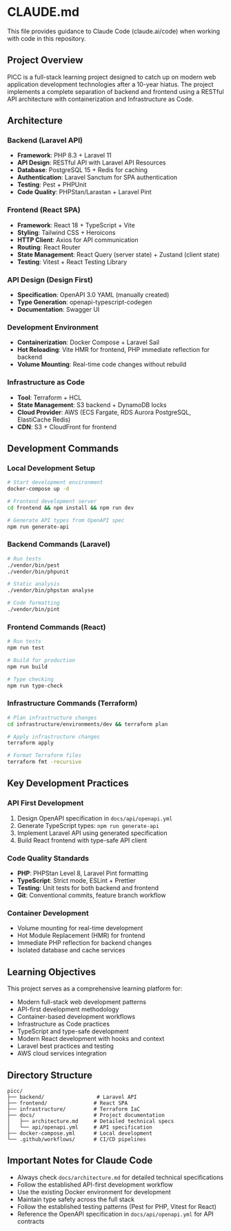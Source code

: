 # CLAUDE.md

This file provides guidance to Claude Code (claude.ai/code) when working with code in this repository.

## Project Overview

PICC is a full-stack learning project designed to catch up on modern web application development technologies after a 10-year hiatus. The project implements a complete separation of backend and frontend using a RESTful API architecture with containerization and Infrastructure as Code.

## Architecture

### Backend (Laravel API)
- **Framework**: PHP 8.3 + Laravel 11 
- **API Design**: RESTful API with Laravel API Resources
- **Database**: PostgreSQL 15 + Redis for caching
- **Authentication**: Laravel Sanctum for SPA authentication
- **Testing**: Pest + PHPUnit
- **Code Quality**: PHPStan/Larastan + Laravel Pint

### Frontend (React SPA)
- **Framework**: React 18 + TypeScript + Vite
- **Styling**: Tailwind CSS + Heroicons
- **HTTP Client**: Axios for API communication
- **Routing**: React Router
- **State Management**: React Query (server state) + Zustand (client state)
- **Testing**: Vitest + React Testing Library

### API Design (Design First)
- **Specification**: OpenAPI 3.0 YAML (manually created)
- **Type Generation**: openapi-typescript-codegen
- **Documentation**: Swagger UI

### Development Environment
- **Containerization**: Docker Compose + Laravel Sail
- **Hot Reloading**: Vite HMR for frontend, PHP immediate reflection for backend
- **Volume Mounting**: Real-time code changes without rebuild

### Infrastructure as Code
- **Tool**: Terraform + HCL
- **State Management**: S3 backend + DynamoDB locks
- **Cloud Provider**: AWS (ECS Fargate, RDS Aurora PostgreSQL, ElastiCache Redis)
- **CDN**: S3 + CloudFront for frontend

## Development Commands

### Local Development Setup
```bash
# Start development environment
docker-compose up -d

# Frontend development server
cd frontend && npm install && npm run dev

# Generate API types from OpenAPI spec
npm run generate-api
```

### Backend Commands (Laravel)
```bash
# Run tests
./vendor/bin/pest
./vendor/bin/phpunit

# Static analysis
./vendor/bin/phpstan analyse

# Code formatting
./vendor/bin/pint
```

### Frontend Commands (React)
```bash
# Run tests
npm run test

# Build for production
npm run build

# Type checking
npm run type-check
```

### Infrastructure Commands (Terraform)
```bash
# Plan infrastructure changes
cd infrastructure/environments/dev && terraform plan

# Apply infrastructure changes
terraform apply

# Format Terraform files
terraform fmt -recursive
```

## Key Development Practices

### API First Development
1. Design OpenAPI specification in `docs/api/openapi.yml`
2. Generate TypeScript types: `npm run generate-api`
3. Implement Laravel API using generated specification
4. Build React frontend with type-safe API client

### Code Quality Standards
- **PHP**: PHPStan Level 8, Laravel Pint formatting
- **TypeScript**: Strict mode, ESLint + Prettier
- **Testing**: Unit tests for both backend and frontend
- **Git**: Conventional commits, feature branch workflow

### Container Development
- Volume mounting for real-time development
- Hot Module Replacement (HMR) for frontend
- Immediate PHP reflection for backend changes
- Isolated database and cache services

## Learning Objectives

This project serves as a comprehensive learning platform for:
- Modern full-stack web development patterns
- API-first development methodology  
- Container-based development workflows
- Infrastructure as Code practices
- TypeScript and type-safe development
- Modern React development with hooks and context
- Laravel best practices and testing
- AWS cloud services integration

## Directory Structure

```
picc/
├── backend/                 # Laravel API
├── frontend/               # React SPA  
├── infrastructure/         # Terraform IaC
├── docs/                   # Project documentation
│   ├── architecture.md     # Detailed technical specs
│   └── api/openapi.yml     # API specification
├── docker-compose.yml      # Local development
└── .github/workflows/      # CI/CD pipelines
```

## Important Notes for Claude Code

- Always check `docs/architecture.md` for detailed technical specifications
- Follow the established API-first development workflow
- Use the existing Docker environment for development
- Maintain type safety across the full stack
- Follow the established testing patterns (Pest for PHP, Vitest for React)
- Reference the OpenAPI specification in `docs/api/openapi.yml` for API contracts